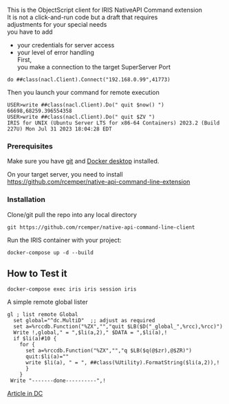 This is the ObjectScript client for IRIS NativeAPI Command extension  
It is not a click-and-run code but a draft that requires   
adjustments for your special needs    
you have to add   
- your credentials for server access    
- your level of error handling    
First,    
you make a connection to the target SuperServer Port   
````   
do ##class(nacl.Client).Connect("192.168.0.99",41773)   
````    

Then you launch your command for remote execution    
```   
USER>write ##class(nacl.Client).Do(" quit $now() ")     
66698,68259.396554358    
USER>write ##class(nacl.Client).Do(" quit $ZV ")   
IRIS for UNIX (Ubuntu Server LTS for x86-64 Containers) 2023.2 (Build 227U) Mon Jul 31 2023 18:04:28 EDT   
```   
 
### Prerequisites
Make sure you have [git](https://git-scm.com/book/en/v2/Getting-Started-Installing-Git) and [Docker desktop](https://www.docker.com/products/docker-desktop) installed.    

On your target server, you need to install    
https://github.com/rcemper/native-api-command-line-extension    

### Installation   
Clone/git pull the repo into any local directory  

````    
git https://github.com/rcemper/native-api-command-line-client    
````    
   
Run the IRIS container with your project:   

````
docker-compose up -d --build    
````
## How to Test it    

````
docker-compose exec iris iris session iris    
````   

A simple remote global lister  

````
gl ; list remote Global    
  set global="^dc.MultiD"  ;; adjust as required    
  set a=%rccdb.Function("%ZX","","quit $LB($D("_global_",%rcc),%rcc)")    
  Write !,global," = ",$li(a,2)," $DATA = ",$li(a),!     
  if $li(a)#10 {    
    for {     
      set a=%rccdb.Function("%ZX","","q $LB($q(@$zr),@$ZR)")   
      quit:$li(a)=""    
      write $li(a), " = ", ##class(%Utility).FormatString($li(a,2)),!    
      }    
    }    
 Write "-------done----------",!   
````

[Article in DC](https://community.intersystems.com/post/remote-global-listing-using-nativeapi-objectscript-2)
  
        
